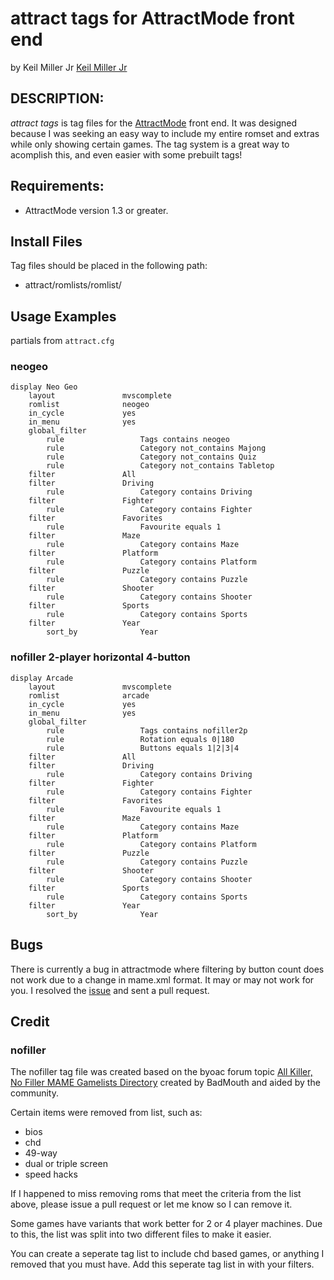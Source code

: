 # attract tags for AttractMode front end

by Keil Miller Jr [Keil Miller Jr](http://keilmillerjr.com)

## DESCRIPTION:

*attract tags* is tag files for the [AttractMode](http://attractmode.org) front end. It was designed because I was seeking an easy way to include my entire romset and extras while only showing certain games. The tag system is a great way to acomplish this, and even easier with some prebuilt tags!

## Requirements:

* AttractMode version 1.3 or greater.

## Install Files

Tag files should be placed in the following path:

* attract/romlists/romlist/

## Usage Examples

partials from ```attract.cfg```

### neogeo

```squirrel
display	Neo Geo
	layout               mvscomplete
	romlist              neogeo
	in_cycle             yes
	in_menu              yes
	global_filter        
		rule                 Tags contains neogeo
		rule                 Category not_contains Majong
		rule                 Category not_contains Quiz
		rule                 Category not_contains Tabletop
	filter               All
	filter               Driving
		rule                 Category contains Driving
	filter               Fighter
		rule                 Category contains Fighter
	filter               Favorites
		rule                 Favourite equals 1
	filter               Maze
		rule                 Category contains Maze
	filter               Platform
		rule                 Category contains Platform
	filter               Puzzle
		rule                 Category contains Puzzle
	filter               Shooter
		rule                 Category contains Shooter
	filter               Sports
		rule                 Category contains Sports
	filter               Year
		sort_by              Year
```

### nofiller 2-player horizontal 4-button

```
display	Arcade
	layout               mvscomplete
	romlist              arcade
	in_cycle             yes
	in_menu              yes
	global_filter        
		rule                 Tags contains nofiller2p
		rule                 Rotation equals 0|180
		rule                 Buttons equals 1|2|3|4
	filter               All
	filter               Driving
		rule                 Category contains Driving
	filter               Fighter
		rule                 Category contains Fighter
	filter               Favorites
		rule                 Favourite equals 1
	filter               Maze
		rule                 Category contains Maze
	filter               Platform
		rule                 Category contains Platform
	filter               Puzzle
		rule                 Category contains Puzzle
	filter               Shooter
		rule                 Category contains Shooter
	filter               Sports
		rule                 Category contains Sports
	filter               Year
		sort_by              Year
```

## Bugs

There is currently a bug in attractmode where filtering by button count does not work due to a change in mame.xml format. It may or may not work for you. I resolved the [issue](https://github.com/mickelson/attract/issues/420) and sent a pull request.

## Credit

### nofiller

The nofiller tag file was created based on the byoac forum topic [All Killer, No Filler MAME Gamelists Directory](http://forum.arcadecontrols.com/index.php?topic=149708.0) created by BadMouth and aided by the community.

Certain items were removed from list, such as:

* bios
* chd
* 49-way
* dual or triple screen
* speed hacks

If I happened to miss removing roms that meet the criteria from the list above, please issue a pull request or let me know so I can remove it.

Some games have variants that work better for 2 or 4 player machines. Due to this, the list was split into two different files to make it easier.

You can create a seperate tag list to include chd based games, or anything I removed that you must have. Add this seperate tag list in with your filters.